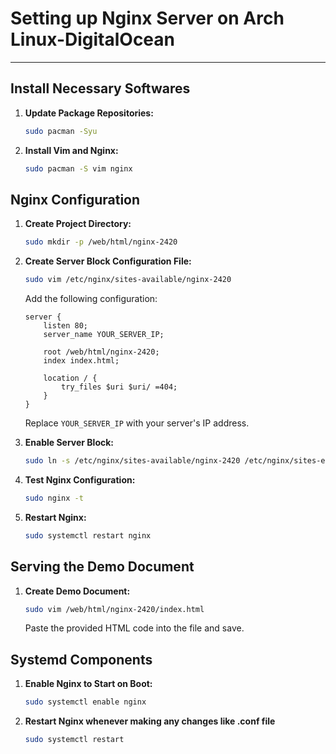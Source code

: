 # Setting up Nginx Server on Arch Linux-DigitalOcean
-----
## Install Necessary Softwares

1. **Update Package Repositories:**
    ```bash
    sudo pacman -Syu
    ```

2. **Install Vim and Nginx:**
    ```bash
    sudo pacman -S vim nginx
    ```

## Nginx Configuration

1. **Create Project Directory:**
    ```bash
    sudo mkdir -p /web/html/nginx-2420
    ```

2. **Create Server Block Configuration File:**
    ```bash
    sudo vim /etc/nginx/sites-available/nginx-2420
    ```

    Add the following configuration:
    ```nginx
    server {
        listen 80;
        server_name YOUR_SERVER_IP;

        root /web/html/nginx-2420;
        index index.html;

        location / {
            try_files $uri $uri/ =404;
        }
    }
    ```
    Replace `YOUR_SERVER_IP` with your server's IP address.

3. **Enable Server Block:**
    ```bash
    sudo ln -s /etc/nginx/sites-available/nginx-2420 /etc/nginx/sites-enabled/
    ```

4. **Test Nginx Configuration:**
    ```bash
    sudo nginx -t
    ```

5. **Restart Nginx:**
    ```bash
    sudo systemctl restart nginx
    ```

## Serving the Demo Document

1. **Create Demo Document:**
    ```bash
    sudo vim /web/html/nginx-2420/index.html
    ```

    Paste the provided HTML code into the file and save.

## Systemd Components

1. **Enable Nginx to Start on Boot:**
    ```bash
    sudo systemctl enable nginx
    ```
2. **Restart Nginx whenever making any changes like .conf file**
    ```bash
    sudo systemctl restart
    ```


